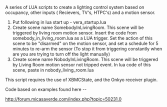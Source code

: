A series of LUA scripts to create a lighting control system based on occupancy, other inputs (
Recievers, TV's, HTPC's) and a motion sensor. 

1. Put following in lua start up - vera_startup.lua
2. Create scene name SomebodyInLivingRoom. This scene will be triggered by living room motion sensor. Insert the code from somebody_in_living_room.lua as a LUA trigger. Set the action of this scene to be "disarmed" on the motion sensor, and set a schedule for 5 minutes to re-arm the sensor (To stop it from triggering constantly when are you are trying to turn off the light manually)
3. Create scene name NobodyInLivingRoom. This scene will be triggered by Living Room motion sensor not tripped event. In lua code of this scene, paste in nobody_living_room.lua

This script requires the use of XBMCState, and the Onkyo receiver plugin. 

Code based on examples found here --

http://forum.micasaverde.com/index.php?topic=50231.0
